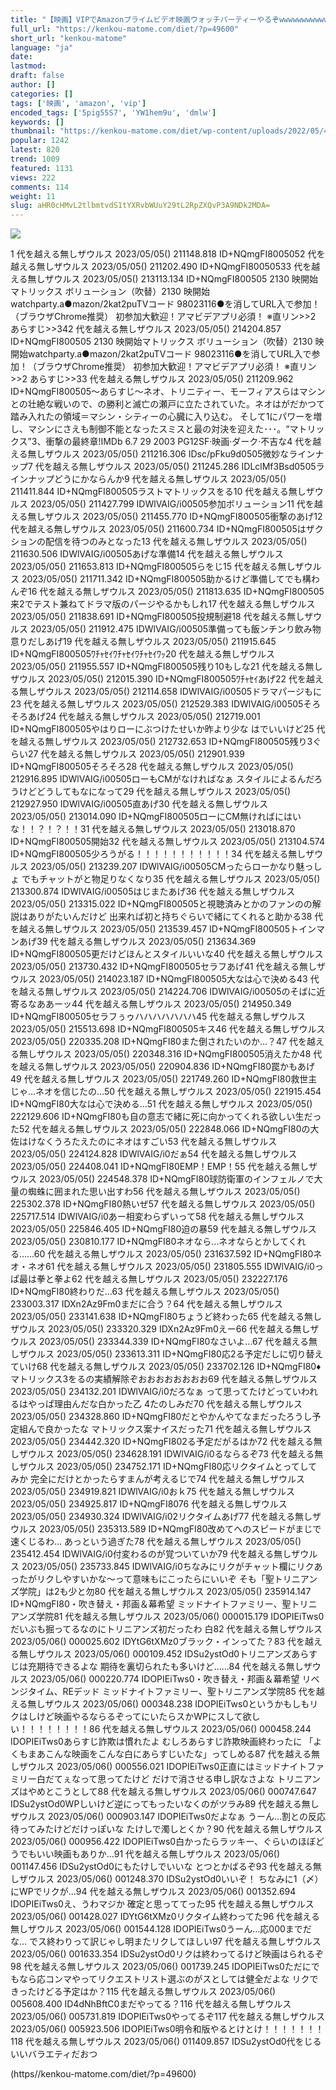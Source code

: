 ```yaml
---
title: "【映画】VIPでAmazonプライムビデオ映画ウォッチパーティーやるぞwwwwwwwwwwwwww"
full_url: "https://kenkou-matome.com/diet/?p=49600"
short_url: "kenkou-matome"
language: "ja"
date: 
lastmod: 
draft: false
author: []
categories: []
tags: ['映画', 'amazon', 'vip']
encoded_tags: ['5pig55S7', 'YW1hem9u', 'dmlw']
keywords: []
thumbnail: "https://kenkou-matome.com/diet/wp-content/uploads/2022/05/4001201_m.jpg"
popular: 1242
latest: 820
trend: 1009
featured: 1131
views: 222
comments: 114
weight: 11
slug: aHR0cHMvL2tlbmtvdS1tYXRvbWUuY29tL2RpZXQvP3A9NDk2MDA=
---
```


![](https://kenkou-matome.com/diet/wp-content/uploads/2022/05/4001201_m.jpg)

1 代を越える無しザウルス 2023/05/05() 211148.818 ID+NQmgFI8005052 代を越える無しザウルス 2023/05/05() 211202.490 ID+NQmgFI80050533 代を越える無しザウルス 2023/05/05() 213113.134 ID+NQmgFI800505 2130 映開始マトリックス ボリューション（吹替）2130 映開始watchparty.a●mazon/2kat2puTVコード 98023116●を消してURL入で参加！（ブラウザChrome推奨） 初参加大歓迎！アマビデアプリ必須！ ※直リン>>2 あらすじ>>342 代を越える無しザウルス 2023/05/05() 214204.857 ID+NQmgFI800505 2130 映開始マトリックス ボリューション（吹替）2130 映開始watchparty.a●mazon/2kat2puTVコード 98023116●を消してURL入で参加！（ブラウザChrome推奨） 初参加大歓迎！アマビデアプリ必須！ ※直リン>>2 あらすじ>>33 代を越える無しザウルス 2023/05/05() 211209.962 ID+NQmgFI800505～あらすじ～ネオ、トリニティー、モーフィアスらはマシンとの壮絶な戦いので、の勝利と滅亡の瀬戸に立たされていた。ネオはがだかつて踏み入れたの領域＝マシン・シティーの心臓に入り込む。 そして1にパワーを増し、マシンにさえも制御不能となったスミスと最の対決を迎えた･･･。“マトリックス”3、衝撃の最終章!IMDb 6.7 29 2003 PG12SF·映画·ダーク·不吉な4 代を越える無しザウルス 2023/05/05() 211216.306 IDsc/pFku9d0505微妙なラインナップ7 代を越える無しザウルス 2023/05/05() 211245.286 IDLclMf3Bsd0505ラインナップどうにかならんか9 代を越える無しザウルス 2023/05/05() 211411.844 ID+NQmgFI800505ラストマトリックスをる10 代を越える無しザウルス 2023/05/05() 211427.799 IDWlVAIG/i00505参加ボリューション11 代を越える無しザウルス 2023/05/05() 211455.770 ID+NQmgFI800505衝撃のあげ12 代を越える無しザウルス 2023/05/05() 211600.734 ID+NQmgFI800505はザクションの配信を待つのみとなった13 代を越える無しザウルス 2023/05/05() 211630.506 IDWlVAIG/i00505あげな準備14 代を越える無しザウルス 2023/05/05() 211653.813 ID+NQmgFI800505らをじ15 代を越える無しザウルス 2023/05/05() 211711.342 ID+NQmgFI800505助かるけど準備してでも構わんぞ16 代を越える無しザウルス 2023/05/05() 211813.635 ID+NQmgFI800505来2でテスト兼ねてドラマ版のパージやるかもしれ17 代を越える無しザウルス 2023/05/05() 211838.691 ID+NQmgFI800505投規制避18 代を越える無しザウルス 2023/05/05() 211912.475 IDWlVAIG/i00505準備っても飯ンチンり飲み物意りだしあげ19 代を越える無しザウルス 2023/05/05() 211915.645 ID+NQmgFI800505ﾜﾁｬｾｲﾜﾁｬｾｲﾜﾁｬｾｲﾜｯ20 代を越える無しザウルス 2023/05/05() 211955.557 ID+NQmgFI800505残り10もしな21 代を越える無しザウルス 2023/05/05() 212015.390 ID+NQmgFI800505ﾜﾁｬｾｲあげ22 代を越える無しザウルス 2023/05/05() 212114.658 IDWlVAIG/i00505ドラマパージもに23 代を越える無しザウルス 2023/05/05() 212529.383 IDWlVAIG/i00505そろそろあげ24 代を越える無しザウルス 2023/05/05() 212719.001 ID+NQmgFI800505やはりローにぶつけたせいか昨より少な はでいいけど25 代を越える無しザウルス 2023/05/05() 212732.653 ID+NQmgFI800505残り3ぐらい27 代を越える無しザウルス 2023/05/05() 212901.939 ID+NQmgFI800505そろそろ28 代を越える無しザウルス 2023/05/05() 212916.895 IDWlVAIG/i00505ローもCMがなければなぁ スタイルによるんだろうけどどうしてもなになって29 代を越える無しザウルス 2023/05/05() 212927.950 IDWlVAIG/i00505直あげ30 代を越える無しザウルス 2023/05/05() 213014.090 ID+NQmgFI800505ローにCM無ければにはいな！！？！？！！31 代を越える無しザウルス 2023/05/05() 213018.870 ID+NQmgFI800505開始32 代を越える無しザウルス 2023/05/05() 213104.574 ID+NQmgFI800505少ろうがる！！！！！！！！！！！34 代を越える無しザウルス 2023/05/05() 213239.207 IDWlVAIG/i00505CMったらローかなり魅っしょ でもチャットがと物足りなくなり35 代を越える無しザウルス 2023/05/05() 213300.874 IDWlVAIG/i00505はじまたあげ36 代を越える無しザウルス 2023/05/05() 213315.022 ID+NQmgFI800505と視聴済みとかのファンのの解説はありがたいんだけど 出来れば初と持ちぐらいで緒にてくれると助かる38 代を越える無しザウルス 2023/05/05() 213539.457 ID+NQmgFI800505トインマンあげ39 代を越える無しザウルス 2023/05/05() 213634.369 ID+NQmgFI800505更だけどほんとスタイルいいな40 代を越える無しザウルス 2023/05/05() 213730.432 ID+NQmgFI800505セラフあげ41 代を越える無しザウルス 2023/05/05() 214023.187 ID+NQmgFI800505大なは心で決める43 代を越える無しザウルス 2023/05/05() 214224.706 IDWlVAIG/i00505のそばに近寄るなああーッ44 代を越える無しザウルス 2023/05/05() 214950.349 ID+NQmgFI800505セラフぅゥハハハハハハハ45 代を越える無しザウルス 2023/05/05() 215513.698 ID+NQmgFI800505キス46 代を越える無しザウルス 2023/05/05() 220335.208 ID+NQmgFI80また倒されたいのか…？47 代を越える無しザウルス 2023/05/05() 220348.316 ID+NQmgFI800505消えたか48 代を越える無しザウルス 2023/05/05() 220904.836 ID+NQmgFI80罠かもあげ49 代を越える無しザウルス 2023/05/05() 221749.260 ID+NQmgFI80救世主じゃ…ネオを信じたの…50 代を越える無しザウルス 2023/05/05() 221915.454 ID+NQmgFI80大なは心で決める…51 代を越える無しザウルス 2023/05/05() 222129.606 ID+NQmgFI80も自の意志で緒に死に向かってくれる欲しい生だった52 代を越える無しザウルス 2023/05/05() 222848.066 ID+NQmgFI80の大佐はけなくうろたえたのにネオはすごい53 代を越える無しザウルス 2023/05/05() 224124.828 IDWlVAIG/i0だぁ54 代を越える無しザウルス 2023/05/05() 224408.041 ID+NQmgFI80EMP！EMP！55 代を越える無しザウルス 2023/05/05() 224548.378 ID+NQmgFI80球防衛軍のインフェルノで大量の蜘蛛に囲まれた思い出すわ56 代を越える無しザウルス 2023/05/05() 225302.378 ID+NQmgFI80熱いぜ57 代を越える無しザウルス 2023/05/05() 225717.514 IDWlVAIG/i0あー相変わらずいって58 代を越える無しザウルス 2023/05/05() 225846.405 ID+NQmgFI80迫の暴59 代を越える無しザウルス 2023/05/05() 230810.177 ID+NQmgFI80ネオなら…ネオならとかしてくれる……60 代を越える無しザウルス 2023/05/05() 231637.592 ID+NQmgFI80ネオ・ネオ61 代を越える無しザウルス 2023/05/05() 231805.555 IDWlVAIG/i0っぱ最は拳と拳よ62 代を越える無しザウルス 2023/05/05() 232227.176 ID+NQmgFI80終わりだ…63 代を越える無しザウルス 2023/05/05() 233003.317 IDXn2Az9Fm0まだに合う？64 代を越える無しザウルス 2023/05/05() 233141.638 ID+NQmgFI80ちょうど終わった65 代を越える無しザウルス 2023/05/05() 233320.329 IDXn2Az9Fm0えー66 代を越える無しザウルス 2023/05/05() 233344.339 ID+NQmgFI80なさいよ…67 代を越える無しザウルス 2023/05/05() 233613.311 ID+NQmgFI80応2る予定だしに切り替えていけ68 代を越える無しザウルス 2023/05/05() 233702.126 ID+NQmgFI80♦マトリックス3をるの実績解除ぞおおおおおおおお69 代を越える無しザウルス 2023/05/05() 234132.201 IDWlVAIG/i0だろなぁ って思ってたけどっていわれるはやっぱ理由んだな白かった乙 4たのしみだ70 代を越える無しザウルス 2023/05/05() 234328.860 ID+NQmgFI80だとやかんやてなまだったろうし予定組んで良かったな マトリックス案ナイスだった71 代を越える無しザウルス 2023/05/05() 234442.320 ID+NQmgFI802る予定だがるはか72 代を越える無しザウルス 2023/05/05() 234628.191 IDWlVAIG/i0るならるぞ73 代を越える無しザウルス 2023/05/05() 234752.171 ID+NQmgFI80応リクタイムとってしてみか 完全にだけとかったらすまんが考えるじで74 代を越える無しザウルス 2023/05/05() 234919.821 IDWlVAIG/i0おｋ75 代を越える無しザウルス 2023/05/05() 234925.817 ID+NQmgFI8076 代を越える無しザウルス 2023/05/05() 234930.324 IDWlVAIG/i02リクタイムあげ77 代を越える無しザウルス 2023/05/05() 235313.589 ID+NQmgFI80改めてへのスピードがまじで速くじるわ… あっという過ぎた78 代を越える無しザウルス 2023/05/05() 235412.454 IDWlVAIG/i0付変わるのが覚ついていか79 代を越える無しザウルス 2023/05/05() 235733.845 IDWlVAIG/i0ちなみにリクがチャット欄にリクあったがリクしやすいかな～って意味もにこったらにいいぞ そも「聖トリニアンズ学院」は2も少と勿80 代を越える無しザウルス 2023/05/05() 235914.147 ID+NQmgFI80・吹き替え・邦画＆幕希望 ミッドナイトファミリー、聖トリニアンズ学院81 代を越える無しザウルス 2023/05/06() 000015.179 IDOPIEiTws0だいぶも掘ってるなのにトリニアンズ初だったわ 白82 代を越える無しザウルス 2023/05/06() 000025.602 IDYtG6tXMz0ブラック・インってた？83 代を越える無しザウルス 2023/05/06() 000109.452 IDSu2ystOd0トリニアンズあらすじは充期待できるよな 期待を裏切られたも多いけど……84 代を越える無しザウルス 2023/05/06() 000220.774 IDOPIEiTws0・吹き替え・邦画＆幕希望 リベンジタイム、REデッド ミッドナイトファミリー、聖トリニアンズ学院85 代を越える無しザウルス 2023/05/06() 000348.238 IDOPIEiTws0というかもしもリクはしけど映画やるならるぞってにいたらスかWPにスして欲しい！！！！！！！！86 代を越える無しザウルス 2023/05/06() 000458.244 IDOPIEiTws0あらすじ詐欺は慣れたよ むしろあらすじ詐欺映画終わったに 「よくもまあこんな映画をこんな白にあらすじいたな」ってしめる87 代を越える無しザウルス 2023/05/06() 000556.021 IDOPIEiTws0正直にはミッドナイトファミリー白だてぇなって思ってたけど だけで消させる申し訳なさよな トリニアンズはやめとこうとして88 代を越える無しザウルス 2023/05/06() 000747.647 IDSu2ystOd0WPしいけど逆にってもったいなくのがツラみ89 代を越える無しザウルス 2023/05/06() 000903.147 IDOPIEiTws0だよなぁ うーん…割との反応待ってみたけどだけっぽいな たけしで濁しとくか？90 代を越える無しザウルス 2023/05/06() 000956.422 IDOPIEiTws0白かったらラッキー、ぐらいのほぼどうでもいい映画もありか…91 代を越える無しザウルス 2023/05/06() 001147.456 IDSu2ystOd0にもたけしでいいな とつとかばるぞ93 代を越える無しザウルス 2023/05/06() 001248.370 IDSu2ystOd0いいぞ！ ちなみに1（〆）にWPでリクが…94 代を越える無しザウルス 2023/05/06() 001352.694 IDOPIEiTws0え、うわマジか 確定と思っててった95 代を越える無しザウルス 2023/05/06() 001428.027 IDYtG6tXMz0リクタイム終わってた96 代を越える無しザウルス 2023/05/06() 001544.128 IDOPIEiTws0うーん…応000までだな… でス終わりって訳じゃし明またリクしてほしい97 代を越える無しザウルス 2023/05/06() 001633.354 IDSu2ystOd0リクは終わってるけど映画はられるぞ98 代を越える無しザウルス 2023/05/06() 001739.245 IDOPIEiTws0ただにでもなら応コンマやってリクエストリスト選ぶのがスとしては健全だよな リクできったけどる予定はか？115 代を越える無しザウルス 2023/05/06() 005608.400 ID4dNhBftC0まだやってる？116 代を越える無しザウルス 2023/05/06() 005731.819 IDOPIEiTws0やってるぞ117 代を越える無しザウルス 2023/05/06() 005923.506 IDOPIEiTws0明令和版やるとけとけ！！！！！！！118 代を越える無しザウルス 2023/05/06() 011409.857 IDSu2ystOd0代をじるいいバラエティだおつ

(https//kenkou-matome.com/diet/?p=49600)
